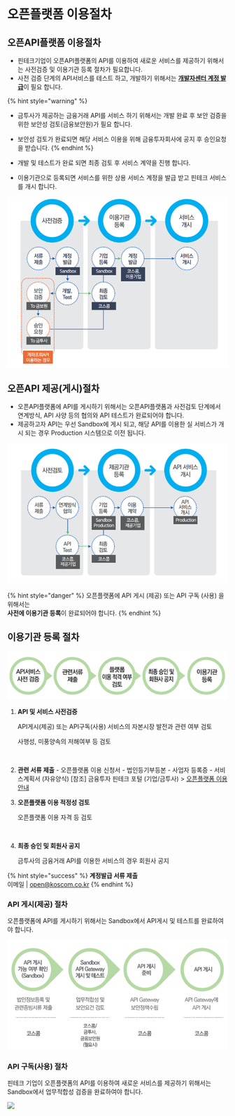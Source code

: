 # 오픈플랫폼 이용절차

## 오픈API플랫폼 이용절차

*  핀테크기업이 오픈API플랫폼의 API를 이용하여 새로운 서비스를 제공하기 위해서는 사전검증 및 이용기관 등록 절차가 필요합니다.
* 사전 검증 단계의 API서비스를 테스트 하고, 개발하기 위해서는 [**개발자센터 계정 발급**](../devcenter/)이 필요 합니다.

{% hint style="warning" %}
* 금투사가 제공하는 금융거래 API를 서비스 하기 위해서는 개발 완료 후 보안 검증을 위한 보안성 검토\(금융보안원\)가 필요 합니다.
* 보안성 검토가 완료되면 해당 서비스 이용을 위해 금융투자회사에 공지 후 승인요청을 받습니다.
{% endhint %}

* 개발 및 테스트가 완료 되면 최종 검토 후 서비스 계약을 진행 합니다.
* 이용기관으로 등록되면 서비스를 위한 상용 서비스 계정을 발급 받고 핀테크 서비스를 개시 합니다.

![](../../.gitbook/assets/image%20%2858%29.png)



## 오픈API 제공\(게시\)절차

*  오픈API플랫폼에 API를 게시하기 위해서는 오픈API플랫폼과 사전검토 단계에서 연계방식, API 사양 등의 협의와 API 테스트가 완료되어야 합니다. 
* 제공하고자 API는 우선 Sandbox에 게시 되고, 해당 API를 이용한 실 서비스가 개시 되는 경우 Production 시스템으로 이전 됩니다.

![](../../.gitbook/assets/image%20%28138%29.png)

{% hint style="danger" %}
오픈플랫폼에 API 게시 \(제공\) 또는 API 구독 \(사용\) 을 위해서는   
**사전에 이용기관 등록**이 완료되어야 합니다.
{% endhint %}



## 이용기관 등록 절차 <a id="undefined"></a>

![](../../.gitbook/assets/image%20%2845%29.png)

1. **API 및 서비스 사전검증**

   API게시\(제공\) 또는 API구독\(사용\) 서비스의 자본시장 발전과 관련 여부 검토

   사행성, 미풍양속의 저해여부 등 검토

   ​

2. **관련 서류 제출** -   오픈플랫폼 이용 신청서 -   법인등기부등본 -   사업자 등록증 -   서비스계획서 \(자유양식\)     \[참조\]  금융투자 핀테크 포털 \(기업/금투사\) &gt; [오픈플랫폼 이용 안내](http://biz.koscom.co.kr/cmm/intro/introOppfUse.do)​ 
3. **오픈플랫폼 이용 적정성 검토**

    오픈플랫폼 이용 자격 등 검토

   ​

4. **최종 승인 및 회원사 공지**

    금투사의 금융거래 API를 이용한 서비스의 경우 회원사 공지

{% hint style="success" %}
**계정발급 서류 제출**  
 이메일  \|    [open@koscom.co.kr](mailto:open@koscom.co.kr)
{% endhint %}



### API 게시\(제공\) 절차

오픈플랫폼에 API를 게시하기 위해서는 Sandbox에서 API게시 및 테스트를 완료하여야 합니다.

![](../../.gitbook/assets/image%20%2862%29.png)



### API 구독\(사용\) 절차

핀테크 기업이 오픈플랫폼의 API를 이용하여 새로운 서비스를 제공하기 위해서는 Sandbox에서 업무적합성 검증을 완료하여야 합니다.

![](https://blobscdn.gitbook.com/v0/b/gitbook-28427.appspot.com/o/assets%2F-L9n-1MugBfAycrCN1bv%2F-LAC1weNfJUe4eNPg6tP%2F-LAC3aWr5eX7a-nzPceE%2Fimage.png?alt=media&token=7d8fd192-8962-47d7-bab9-580c37d4c2d2)



